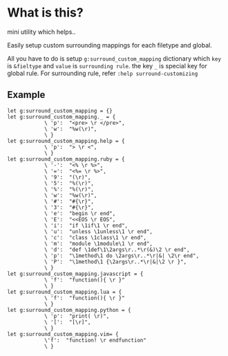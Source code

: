 What is this?
==================================
mini utility which helps..

Easily setup custom surrounding mappings for each filetype and global.

All you have to do is setup `g:surround_custom_mapping` dictionary which `key` is
`&fieltype` and `value` is `surrounding rule`.
the key `_` is special key for global rule.
For surrounding rule, refer `:help surround-customizing`

Example
----------------------------------
    let g:surround_custom_mapping = {}
    let g:surround_custom_mapping._ = {
                \ 'p':  "<pre> \r </pre>",
                \ 'w':  "%w(\r)",
                \ }
    let g:surround_custom_mapping.help = {
                \ 'p':  "> \r <",
                \ }
    let g:surround_custom_mapping.ruby = {
                \ '-':  "<% \r %>",
                \ '=':  "<%= \r %>",
                \ '9':  "(\r)",
                \ '5':  "%(\r)",
                \ '%':  "%(\r)",
                \ 'w':  "%w(\r)",
                \ '#':  "#{\r}",
                \ '3':  "#{\r}",
                \ 'e':  "begin \r end",
                \ 'E':  "<<EOS \r EOS",
                \ 'i':  "if \1if\1 \r end",
                \ 'u':  "unless \1unless\1 \r end",
                \ 'c':  "class \1class\1 \r end",
                \ 'm':  "module \1module\1 \r end",
                \ 'd':  "def \1def\1\2args\r..*\r(&)\2 \r end",
                \ 'p':  "\1method\1 do \2args\r..*\r|&| \2\r end",
                \ 'P':  "\1method\1 {\2args\r..*\r|&|\2 \r }",
                \ }
    let g:surround_custom_mapping.javascript = {
                \ 'f':  "function(){ \r }"
                \ }
    let g:surround_custom_mapping.lua = {
                \ 'f':  "function(){ \r }"
                \ }
    let g:surround_custom_mapping.python = {
                \ 'p':  "print( \r)",
                \ '[':  "[\r]",
                \ }
    let g:surround_custom_mapping.vim= {
                \'f':  "function! \r endfunction"
                \ }
